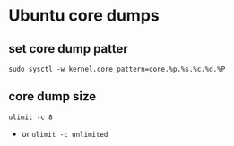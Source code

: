 # Ubuntu core dumps

## set core dump patter
`sudo sysctl -w kernel.core_pattern=core.%p.%s.%c.%d.%P`

## core dump size
`ulimit -c 8`
- or
`ulimit -c unlimited`
